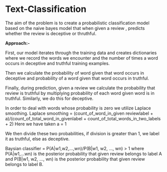# Text-Classification

The aim of the problem is to create a probabilistic classification model based on the naive bayes model that when given a review , predicts whether the review is deceptive or thruthful.


**Approach:-**

First, our model iterates through the training data and creates dictionaries where we record the words we encounter and the number of times a word occurs in deceptive and truthful training examples.

Then we calculate the probability of  word given that word occurs in deceptive and probability of a word given that word occurs in truthful.


Finally, during prediction, given a review we calculate the probability that review is truthful by multiplying probability of each word given word is in truthful. Similarly, we do this for deceptive.

In order to deal with words whose probability is zero we utilize Laplace smoothing.
Laplace smoothing = (count_of_word_in_given reviewlabel + a)/(count_of_total_word_in_givenlabel + count_of_total_words_in_two_labels + 2)
Here we have taken a = 1

We then divide these two probabilities, if division is greater than 1, we label it as truthful, else as deceptive.


Baysian classifier = P(A|w1,w2,...,wn)/P(B|w1, w2, ..., wn) > 1
   where P(A|w1,...wn) is the posterior probability that given review belongs to label A and P(B|w1, w2, ..., wn) is the posterior probability that given review belongs to label B.

